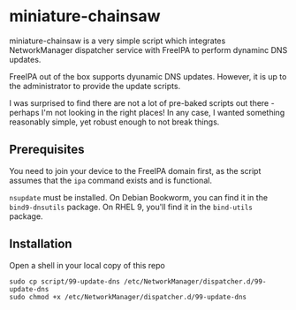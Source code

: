 # miniature-chainsaw
miniature-chainsaw is a very simple script which integrates NetworkManager
dispatcher service with FreeIPA to perform dynaminc DNS updates.

FreeIPA out of the box supports dyunamic DNS updates. However, it is up
to the administrator to provide the update scripts.

I was surprised to find there are not a lot of pre-baked scripts out
there - perhaps I'm not looking in the right places! In any case, I
wanted something reasonably simple, yet robust enough to not break
things.

## Prerequisites
You need to join your device to the FreeIPA domain first, as the script
assumes that the `ipa` command exists and is functional.

`nsupdate` must be installed. On Debian Bookworm, you can find it in the
`bind9-dnsutils` package. On RHEL 9, you'll find it in the `bind-utils` package.

## Installation
Open a shell in your local copy of this repo
```shell
sudo cp script/99-update-dns /etc/NetworkManager/dispatcher.d/99-update-dns
sudo chmod +x /etc/NetworkManager/dispatcher.d/99-update-dns
```
